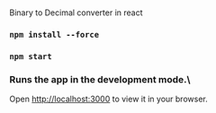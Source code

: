 ### 
Binary to Decimal converter in react
### `npm install --force`
### `npm start`

### Runs the app in the development mode.\
Open [http://localhost:3000](http://localhost:3000) to view it in your browser.